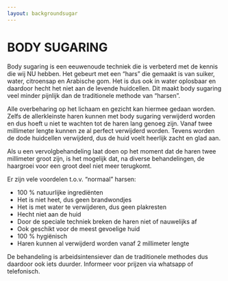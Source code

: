 ```yaml
---
layout: backgroundsugar
---
```


# BODY SUGARING   

Body sugaring is een eeuwenoude techniek die is verbeterd met de kennis die wij NU hebben. Het gebeurt met een “hars” die gemaakt is van suiker, water, citroensap  en Arabische gom. Het is dus ook in water oplosbaar en daardoor hecht het niet aan de levende huidcellen. Dit maakt body sugaring veel minder pijnlijk dan de traditionele methode van “harsen”.

Alle overbeharing op het lichaam en gezicht kan hiermee gedaan worden. Zelfs de allerkleinste haren kunnen met body sugaring verwijderd worden en dus hoeft u niet te wachten tot  de haren lang genoeg zijn. Vanaf twee millimeter lengte kunnen ze al perfect verwijderd worden. Tevens worden de dode huidcellen verwijderd, dus de huid voelt heerlijk zacht en glad aan.

Als u een vervolgbehandeling laat doen op het moment dat de haren twee millimeter groot zijn, is het mogelijk dat, na diverse behandelingen, de haargroei voor een groot deel niet meer terugkomt. 

Er zijn vele voordelen t.o.v. “normaal” harsen: 

* 100 % natuurlijke ingrediënten
* Het is niet heet, dus geen brandwondjes
* Het is met water te verwijderen, dus geen plakresten
* Hecht niet aan de huid
* Door de speciale techniek breken de haren niet of nauwelijks af
* Ook geschikt voor de meest gevoelige huid
* 100 % hygiënisch
* Haren kunnen al verwijderd worden vanaf 2 millimeter lengte

De behandeling is arbeidsintensiever dan de traditionele methodes dus daardoor ook iets duurder. Informeer voor prijzen via whatsapp of telefonisch.



